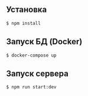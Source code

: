 ## Установка
```bash
$ npm install
```

## Запуск БД (Docker)
```bash
$ docker-compose up
```

## Запуск сервера
```bash
$ npm run start:dev
```